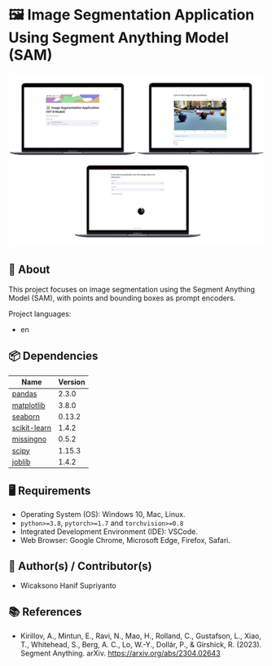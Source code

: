 # 🖼️ Image Segmentation Application Using Segment Anything Model (SAM)

![Alt Text](assets/img_seg_thumbnail.png)

## 🔎 About
This project focuses on image segmentation using the Segment Anything Model (SAM), with points and bounding boxes as prompt encoders.

Project languages:
* en
  
## 📦 Dependencies
|  Name  |  Version  |
|--------|-----------|
|[pandas](https://pypi.org/project/pandas/)|2.3.0|
|[matplotlib](https://pypi.org/project/matplotlib/)|3.8.0|
|[seaborn](https://pypi.org/project/seaborn/)|0.13.2|
|[scikit-learn](https://pypi.org/project/scikit-learn/)|1.4.2|
|[missingno](https://pypi.org/project/missingno/)|0.5.2|
|[scipy](https://pypi.org/project/scipy/)|1.15.3|
|[joblib](https://pypi.org/project/joblib/)|1.4.2|

## 🖥️ Requirements
* Operating System (OS): Windows 10, Mac, Linux.
* `python>=3.8`, `pytorch>=1.7` and `torchvision>=0.8`
* Integrated Development Environment (IDE): VSCode.
* Web Browser: Google Chrome, Microsoft Edge, Firefox, Safari.

## 🥼 Author(s) / Contributor(s)
* Wicaksono Hanif Supriyanto

## 📚 References
* Kirillov, A., Mintun, E., Ravi, N., Mao, H., Rolland, C., Gustafson, L., Xiao, T., Whitehead, S., Berg, A. C., Lo, W.-Y., Dollár, P., & Girshick, R. (2023). Segment Anything. arXiv. https://arxiv.org/abs/2304.02643

